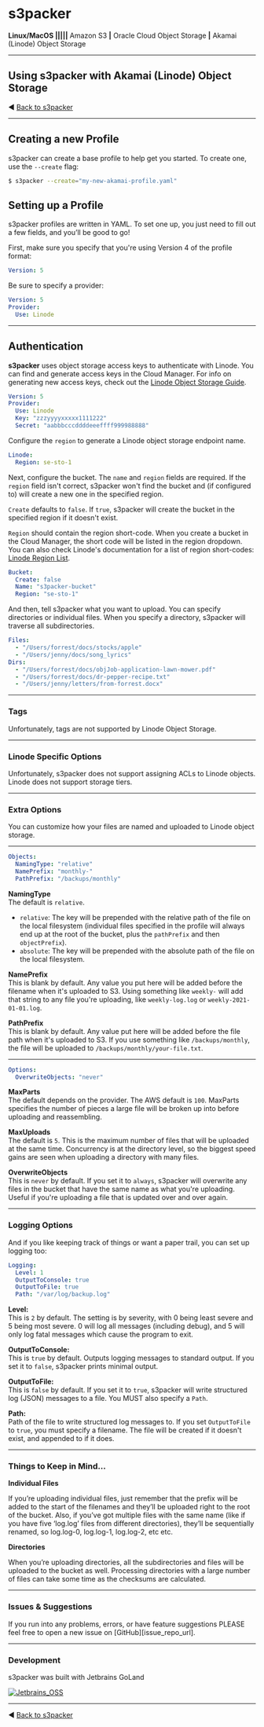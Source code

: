 # s3packer

**Linux/MacOS |||||** Amazon S3 **|** Oracle Cloud Object Storage **|** Akamai (Linode) Object Storage

---
## Using s3packer with Akamai (Linode) Object Storage

◀️ [Back to s3packer][s3packer_readme_url]

---

## Creating a new Profile

s3packer can create a base profile to help get you started. To create one, use the `--create` flag:

```bash
$ s3packer --create="my-new-akamai-profile.yaml"
```

## Setting up a Profile

s3packer profiles are written in YAML. To set one up, you just need to fill out a few fields, and you’ll be good to go!

First, make sure you specify that you're using Version 4 of the profile format:

```yaml
Version: 5
```

Be sure to specify a provider:

```yaml
Version: 5
Provider:
  Use: Linode
```

---
## Authentication

**s3packer** uses object storage access keys to authenticate with Linode. You can find and generate access keys in the
Cloud Manager. For info on generating new access keys, check out the [Linode Object Storage Guide][akamai_auth_url].

```yaml
Version: 5
Provider:
  Use: Linode
  Key: "zzzyyyyxxxxx1111222"
  Secret: "aabbbcccddddeeeffff999988888"
```

Configure the `region` to generate a Linode object storage endpoint name.

```yaml
Linode:
  Region: se-sto-1
```

Next, configure the bucket. The `name` and `region` fields are required. If the `region` field isn't correct,
s3packer won't find the bucket and (if configured to) will create a new one in the specified region.

`Create` defaults to `false`. If `true`, s3packer will create the bucket in the specified region if it doesn't exist.

`Region` should contain the region short-code. When you create a bucket in the Cloud Manager, the short code will be
listed in the region dropdown. You can also check Linode's documentation for a list of region short-codes:
[Linode Region List][akamai_region_list_url].

```yaml
Bucket:
  Create: false
  Name: "s3packer-bucket"
  Region: "se-sto-1"
```

And then, tell s3packer what you want to upload. You can specify directories or individual files. When you specify a
directory, s3packer will traverse all subdirectories.

```yaml
Files:
  - "/Users/forrest/docs/stocks/apple"
  - "/Users/jenny/docs/song_lyrics"
Dirs:
  - "/Users/forrest/docs/objJob-application-lawn-mower.pdf"
  - "/Users/forrest/docs/dr-pepper-recipe.txt"
  - "/Users/jenny/letters/from-forrest.docx"
```

--- 

### Tags

Unfortunately, tags are not supported by Linode Object Storage.

---

### Linode Specific Options

Unfortunately, s3packer does not support assigning ACLs to Linode objects. Linode does not support storage tiers.

---

### Extra Options

You can customize how your files are named and uploaded to Linode object storage.

---

```yaml
Objects:
  NamingType: "relative"
  NamePrefix: "monthly-"
  PathPrefix: "/backups/monthly"
```

**NamingType** <br/>
The default is `relative`.

- `relative`: The key will be prepended with the relative path of the file on the local filesystem (individual files
  specified in the profile will always end up at the root of the bucket, plus the `pathPrefix` and then `objectPrefix`).
- `absolute`: The key will be prepended with the absolute path of the file on the local filesystem.

**NamePrefix** <br/>
This is blank by default. Any value you put here will be added before the filename when it's uploaded to S3.
Using something like `weekly-` will add that string to any file you're uploading, like `weekly-log.log` or `weekly-2021-01-01.log`.

**PathPrefix** <br/>
This is blank by default. Any value put here will be added before the file path when it's uploaded to S3.
If you use something like `/backups/monthly`, the file will be uploaded to `/backups/monthly/your-file.txt`.

---

```yaml
Options:
  OverwriteObjects: "never"
```

**MaxParts** <br/>
The default depends on the provider. The AWS default is `100`. MaxParts specifies the number of pieces a large file will
be broken up into before uploading and reassembling.

**MaxUploads** <br/>
The default is `5`. This is the maximum number of files that will be uploaded at the same time. Concurrency is at the
directory level, so the biggest speed gains are seen when uploading a directory with many files.

**OverwriteObjects**  <br/>
This is `never` by default. If you set it to `always`, s3packer will overwrite any files in the bucket that
have the same name as what you're uploading. Useful if you're uploading a file that is updated over and over again.

---

### Logging Options

And if you like keeping track of things or want a paper trail, you can set up logging too:

```yaml
Logging:
  Level: 1
  OutputToConsole: true
  OutputToFile: true
  Path: "/var/log/backup.log"
 ```

**Level:**<br/>
This is `2` by default. The setting is by severity, with 0 being least severe and 5 being most severe. 0 will log
all messages (including debug), and 5 will only log fatal messages which cause the program to exit.

**OutputToConsole:**<br/>
This is `true` by default. Outputs logging messages to standard output. If you set it to `false`, s3packer
prints minimal output.

**OutputToFile:**<br/>
This is `false` by default. If you set it to `true`, s3packer will write structured log (JSON) messages to a file. You
MUST also specify a `Path`.

**Path:** <br/>
Path of the file to write structured log messages to. If you set `OutputToFile` to `true`, you must specify a filename.
The file will be created if it doesn't exist, and appended to if it does.

---

### Things to Keep in Mind...

**Individual Files**

If you’re uploading individual files, just remember that the prefix will be added to the start of the filenames and they’ll be uploaded right to the root of the bucket.
Also, if you’ve got multiple files with the same name (like if you have five ‘log.log’ files from different directories), they’ll be sequentially renamed, so log.log-0, log.log-1, log.log-2, etc etc.

**Directories**

When you’re uploading directories, all the subdirectories and files will be uploaded to the bucket as well. Processing
directories with a large number of files can take some time as the checksums are calculated.

---

### Issues & Suggestions

If you run into any problems, errors, or have feature suggestions PLEASE feel free to open a new issue on
[GitHub][issue_repo_url].

---

### Development

s3packer was built with Jetbrains GoLand

[![Jetbrains_OSS][GoLand logo]][jetbrains_goland_url]

---

◀️ [Back to s3packer][s3packer_readme_url]

<!-- Links -->
[s3packer_readme_url]: https://github.com/orme292/s3packer/blob/master/README.md
[akamai_auth_url]: https://www.linode.com/docs/products/storage/object-storage/guides/access-keys/
[akamai_region_list_url]: https://www.linode.com/docs/products/storage/object-storage/#availability

[GoLand logo]: https://resources.jetbrains.com/storage/products/company/brand/logos/GoLand_icon.svg
[jetbrains_goland_url]: https://www.jetbrains.com/go/